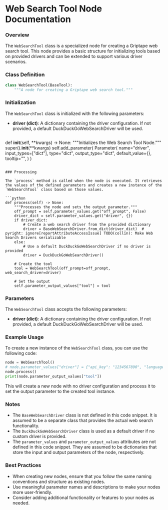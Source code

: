 **Web Search Tool Node Documentation**
=====================================

### Overview

The `WebSearchTool` class is a specialized node for creating a Griptape web search tool. This node provides a basic structure for initializing tools based on provided drivers and can be extended to support various driver scenarios.

### Class Definition

```python
class WebSearchTool(BaseTool):
    """A node for creating a Griptape web search tool."""
```

### Initialization

The `WebSearchTool` class is initialized with the following parameters:

*   **driver (dict)**: A dictionary containing the driver configuration. If not provided, a default DuckDuckGoWebSearchDriver will be used.

    ```python
def __init__(self, **kwargs) -> None:
    """Initializes the Web Search Tool Node."""
    super().__init__(**kwargs)
    self.add_parameter(
        Parameter(
            name="driver",
            input_types=["dict"],
            type="dict",
            output_type="dict",
            default_value={},
            tooltip="",
        )
    )
```

### Processing

The `process` method is called when the node is executed. It retrieves the values of the defined parameters and creates a new instance of the `WebSearchTool` class based on those values.

```python
def process(self) -> None:
    """Processes the node and sets the output parameter."""
    off_prompt = self.parameter_values.get("off_prompt", False)
    driver_dict = self.parameter_values.get("driver", {})
    if driver_dict:
        # Create a web search driver from the provided dictionary
        driver = BaseWebSearchDriver.from_dict(driver_dict)  # pyright: ignore[reportAttributeAccessIssue] TODO(collin): Make Web Search Drivers serializable
    else:
        # Use a default DuckDuckGoWebSearchDriver if no driver is provided
        driver = DuckDuckGoWebSearchDriver()

    # Create the tool
    tool = WebSearchTool(off_prompt=off_prompt, web_search_driver=driver)

    # Set the output
    self.parameter_output_values["tool"] = tool
```

### Parameters

The `WebSearchTool` class accepts the following parameters:

*   **driver (dict)**: A dictionary containing the driver configuration. If not provided, a default DuckDuckGoWebSearchDriver will be used.

### Example Usage

To create a new instance of the `WebSearchTool` class, you can use the following code:

```python
node = WebSearchTool()
# node.parameter_values["driver"] = {"api_key": "1234567890", "language": "en"}
node.process()
print(node.parameter_output_values["tool"])
```

This will create a new node with no driver configuration and process it to set the output parameter to the created tool instance.

### Notes

*   The `BaseWebSearchDriver` class is not defined in this code snippet. It is assumed to be a separate class that provides the actual web search functionality.
*   The `DuckDuckGoWebSearchDriver` class is used as a default driver if no custom driver is provided.
*   The `parameter_values` and `parameter_output_values` attributes are not defined in this code snippet. They are assumed to be dictionaries that store the input and output parameters of the node, respectively.

### Best Practices

*   When creating new nodes, ensure that you follow the same naming conventions and structure as existing nodes.
*   Use meaningful parameter names and descriptions to make your nodes more user-friendly.
*   Consider adding additional functionality or features to your nodes as needed.